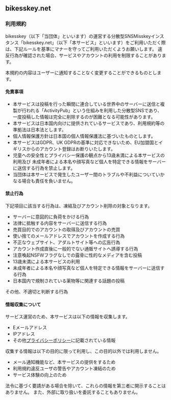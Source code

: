 ## bikesskey.net 
### 利用規約
bikesskey（以下「当団体」といいます）の運営する分散型SNSMisskeyインスタンス「bikesskey.net」（以下「本サービス」といいます）をご利用いただく際は、下記ルールを基準にマナーを守ってご利用いただくようお願いします。
違反行為が確認された場合、サービスやアカウントの利用を制限することがあります。

本規約の内容はユーザーに通知することなく変更することができるものとします。

#### 免責事項
- 本サービスは投稿を行った瞬間に連合している世界中のサーバーに送信と複製が行われる「ActivityPub」という仕組みを利用した分散型SNSであり、一度投稿した情報は完全に削除するのが困難となる可能性があります。
- 本サービスは日本国内向けに提供されているサービスであり、利用規約等の準拠法は日本法とします。
- 個人情報保護方針は日本国の個人情報保護法に基づいたものとします。
- 本サービスはGDPR、UK GDPRの基準に対応できないため、EU加盟国とイギリスからのアカウント登録はお断りいたします。
- 児童への安全性とプライバシー保護の観点から13歳未満による本サービスの利用及び
未成年者による本名や顔写真など個人を特定できる情報をサーバーに送信する行為を禁止します。
- 当団体は本サービスで発生したユーザー間のトラブルや不利益についていかなる場合も責任を負いません。

#### 禁止行為
下記項目に該当する行為は、凍結及びアカウント削除の対象となります。

- サーバーに意図的に負荷をかける行為
- 法律に抵触する内容をサーバーに送信する行為
- 売買目的でのアカウントの取得及びアカウントの売買
- 使い捨てのメールアドレスでアカウントを作成する行為
- 不正なウェブサイト、アダルトサイト等への広告行為
- アカウント作成直後に一般的でない通販サイトへ誘導する行為
- 注意喚起NSFWフラグなしでの露骨に性的なメディアを含む投稿
- 13歳未満による本サービスの利用
- 未成年者による本名や顔写真など個人を特定できる情報をサーバーに送信する行為
- 日本国内で規制されている薬物等に関連する話題の投稿

その他、不適切と判断する行為

#### 情報収集について

サービス運営のため、本サービスは以下の情報を収集します。

- Eメールアドレス
- IPアドレス
- その他[プライバシーポリシー]()に記載されている情報

収集する情報は以下の目的に限って利用し、この目的以外では利用しません。

- メール通知機能など、本サービスの提供をするため
- 利用規約違反ユーザの警告やアカウント凍結のため
- サービス体験の向上のため

法令に基づく要請がある場合を除いて、これらの情報を第三者に開示することはありません。
また、外部に取り扱いを委託することもありません。
